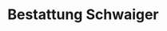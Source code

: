 ---
title: "Bestattung Schwaiger"
url: /rabenstein-an-der-pielach/bestattung-schwaiger/
shop: Bestattungen
---